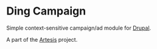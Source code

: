 Ding Campaign
=============

Simple context-sensitive campaign/ad module for [Drupal][].

A part of the [Artesis][] project.

[Drupal]: http://drupal.org/
[Artesis]: http://github.com/ding2

